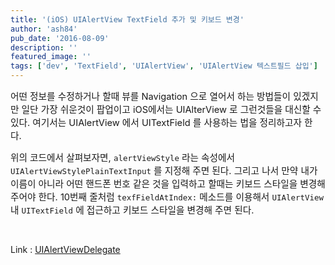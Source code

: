 ```yaml
---
title: '(iOS) UIAlertView TextField 추가 및 키보드 변경'
author: 'ash84'
pub_date: '2016-08-09'
description: ''
featured_image: ''
tags: ['dev', 'TextField', 'UIAlertView', 'UIAlertView 텍스트필드 삽입']
---
```



<span style="font-size: 11pt;">어떤 정보를 수정하거나 할때 뷰를 Navigation 으로 열어서 하는 방법들이 있겠지만 일단 가장 쉬운것이 팝업이고 iOS에서는 UIAlterView 로 그런것들을 대신할 수 있다. 여기서는 UIAlertView 에서 UITextField 를 사용하는 법을 정리하고자 한다. </span>

<span style="font-size: 11pt;">  
</span>

<script src="https://gist.github.com/AhnSeongHyun/6722833.js"></script>

<span style="font-size: 11pt; line-height<br />: 2;">위의 코드에서 살펴보자면, `alertViewStyle` 라는 속성에서  `UIAlertViewStylePlainTextInput` 를 지정해 주면 된다. 그리고 나서 만약 내가 이름이 아니라 어떤 핸드폰 번호 같은 것을 입력하고 할때는 키보드 스타일을 변경해 주어야 한다. 10번째 줄처럼 `texfFieldAtIndex:` 메소드를 이용해서 `UIAlertView` 내 `UITextField` 에 접근하고 키보드 스타일을 변경해 주면 된다. </span>

 

Link : [UIAlertViewDelegate](https://developer.apple.com/library/ios/documentation/uikit/reference/UIAlertViewDelegate_Protocol/UIAlertViewDelegate/UIAlertViewDelegate.html)

</div>

